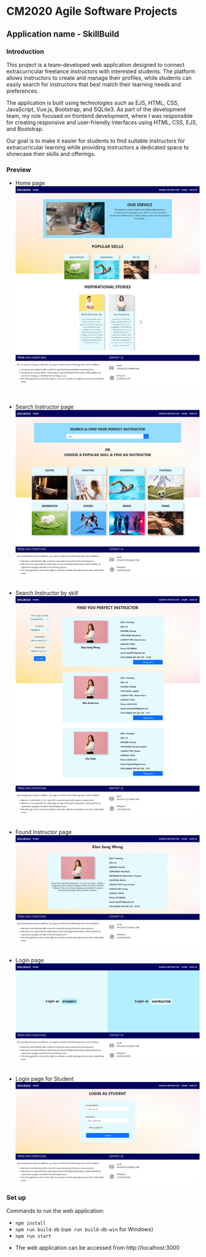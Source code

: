 # CM2020 Agile Software Projects 
## Application name - SkillBuild

### Introduction
This project is a team-developed web application designed to connect extracurricular freelance instructors with interested students. The platform allows instructors to create and manage their profiles, while students can easily search for instructors that best match their learning needs and preferences.

The application is built using technologies such as EJS, HTML, CSS, JavaScript, Vue.js, Bootstrap, and SQLite3. As part of the development team, my role focused on frontend development, where I was responsible for creating responsive and user-friendly interfaces using HTML, CSS, EJS, and Bootstrap.

Our goal is to make it easier for students to find suitable instructors for extracurricular learning while providing instructors a dedicated space to showcase their skills and offerings.

### Preview
- Home page
![Home page](./design/SkillBuild%20-%20Home.png)<br>
<br>

- Search Instructor page
![Search Instructor page](./design/SkillBuild%20-%20Search%20Instructor.png)<br><br>

- Search Instructor by skill
![Seach Instructor page by skill](./design/SkillBuild%20-%20Search%20Instructor2.png)<br><br>

- Found Instructor page
![Found Instructor page](./design/SkillBuild%20-%20Search%20Instructor3.png)<br><br>

- Login page
![Login page](./design/SkillBuild%20-%20Login.png)<br><br>

- Login page for Student
![SignUp page for instructor](./design/SkillBuild%20-%20Login%20Student.png)<br>



### Set up 
Commands to run the web application:
- ```npm install ```
- ```npm run build-db```  (```npm run build-db-win``` for Windows)
- ```npm run start```

* The web application can be accessed from http://localhost:3000



